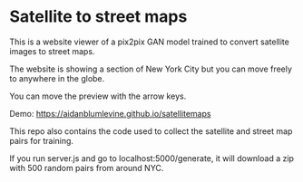 # Satellite to street maps

This is a website viewer of a pix2pix GAN model trained to convert satellite images to street maps.

The website is showing a section of New York City but you can move freely to anywhere in the globe.

You can move the preview with the arrow keys.

Demo: https://aidanblumlevine.github.io/satellitemaps

This repo also contains the code used to collect the satellite and street map pairs for training.

If you run server.js and go to localhost:5000/generate, it will download a zip with 500 random pairs from around NYC.
